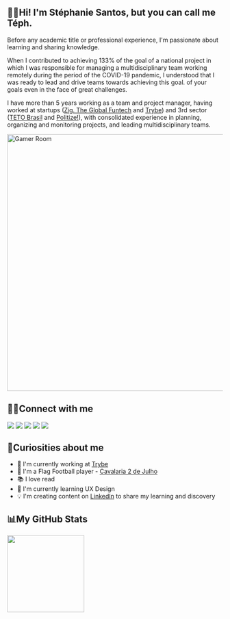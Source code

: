 ## 👋🏼Hi! I'm Stéphanie Santos, but you can call me Téph.

Before any academic title or professional experience, I'm passionate about learning and sharing knowledge.

When I contributed to achieving 133% of the goal of a national project in which I was responsible for managing a multidisciplinary team working remotely during the period of the COVID-19 pandemic, I understood that I was ready to lead and drive teams towards achieving this goal. of your goals even in the face of great challenges.

I have more than 5 years working as a team and project manager, having worked at startups ([Zig. The Global Funtech](https://zig.fun/) and [Trybe](https://www.betrybe.com/)) and 3rd sector ([TETO Brasil](https://teto.org.br/) and [Politize!](https://www.politize.com.br/)), with consolidated experience in planning, organizing and monitoring projects, and leading multidisciplinary teams.

<div align="left">
  <img src="https://media.giphy.com/media/v1.Y2lkPTc5MGI3NjExb2ZzcHlidzB1a2h5cG9jZGJvdW4zOGxlbDRycGg3enRneG5tcmw5ayZlcD12MV9pbnRlcm5hbF9naWZfYnlfaWQmY3Q9Zw/VeBeB9rR524RW/giphy.gif" width="600" alt="Gamer Room">  
</div>

## 🤝🏻Connect with me

<div>
  <a href="https://www.goodreads.com/user/show/161335548-st-phanie-santos" target="_blank"><img src="https://img.shields.io/badge/Goodreads-372213?style=for-the-badge&logo=goodreads&logoColor=white" target="_blank"></a>
  <a href="https://medium.com/@stephaniemmoraes" target="_blank"><img src="https://img.shields.io/badge/Medium-12100E?style=for-the-badge&logo=medium&logoColor=white" target="_blank"></a>
  <a href="https://www.linkedin.com/in/stephaniemoraes" target="_blank"><img src="https://img.shields.io/badge/LinkedIn-0077B5?style=for-the-badge&logo=linkedin&logoColor=white" target="_blank"></a>
  <a href="https://www.instagram.com/stephanie.mmoraes" target="_blank"><img src="https://img.shields.io/badge/-Instagram-%23E4405F?style=for-the-badge&logo=instagram&logoColor=white" target="_blank"></a>
  <a href="https://www.youtube.com/channel/UCt2f81ShocCJRyivwqxDD6w" target="_blank"><img src="https://img.shields.io/badge/YouTube-FF0000?style=for-the-badge&logo=youtube&logoColor=white" target="_blank"></a>
</div>

## 🔎Curiosities about me

* 💼 I'm currently working at [Trybe](https://www.betrybe.com/)
* 🏈 I'm a Flag Football player - [Cavalaria 2 de Julho](https://www.instagram.com/cavalariafa/)
* 📚 I love read
* 🌱 I'm currently learning UX Design
* 💡 I'm creating content on [LinkedIn](https://www.linkedin.com/in/stephaniemoraes/) to share my learning and discovery

## 📊My GitHub Stats

<div>
  <a href="https://github.com/stephaniemoraes">
  <img height="180em" src="https://github-readme-stats.vercel.app/api?username=stephaniemoraes&show_icons=true&theme=tokyonight&include_all_commits=true&count_private=true"/>
</div>


